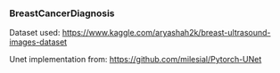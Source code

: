 ### BreastCancerDiagnosis

Dataset used: https://www.kaggle.com/aryashah2k/breast-ultrasound-images-dataset

Unet implementation from: https://github.com/milesial/Pytorch-UNet

